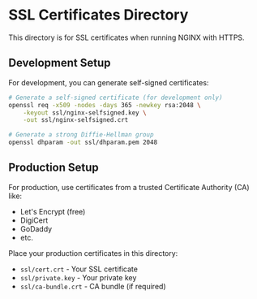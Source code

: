 # SSL Certificates Directory

This directory is for SSL certificates when running NGINX with HTTPS.

## Development Setup
For development, you can generate self-signed certificates:

```bash
# Generate a self-signed certificate (for development only)
openssl req -x509 -nodes -days 365 -newkey rsa:2048 \
    -keyout ssl/nginx-selfsigned.key \
    -out ssl/nginx-selfsigned.crt

# Generate a strong Diffie-Hellman group
openssl dhparam -out ssl/dhparam.pem 2048
```

## Production Setup
For production, use certificates from a trusted Certificate Authority (CA) like:
- Let's Encrypt (free)
- DigiCert
- GoDaddy
- etc.

Place your production certificates in this directory:
- `ssl/cert.crt` - Your SSL certificate
- `ssl/private.key` - Your private key
- `ssl/ca-bundle.crt` - CA bundle (if required)
